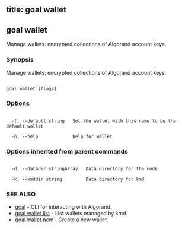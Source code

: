 title: goal wallet
---
## goal wallet



Manage wallets: encrypted collections of Algorand account keys.



### Synopsis



Manage wallets: encrypted collections of Algorand account keys.



```

goal wallet [flags]

```



### Options



```

  -f, --default string   Set the wallet with this name to be the default wallet

  -h, --help             help for wallet

```



### Options inherited from parent commands



```

  -d, --datadir stringArray   Data directory for the node

  -k, --kmddir string         Data directory for kmd

```



### SEE ALSO



* [goal](../../../goal/goal/)	 - CLI for interacting with Algorand.
* [goal wallet list](../list/)	 - List wallets managed by kmd.
* [goal wallet new](../new/)	 - Create a new wallet.



